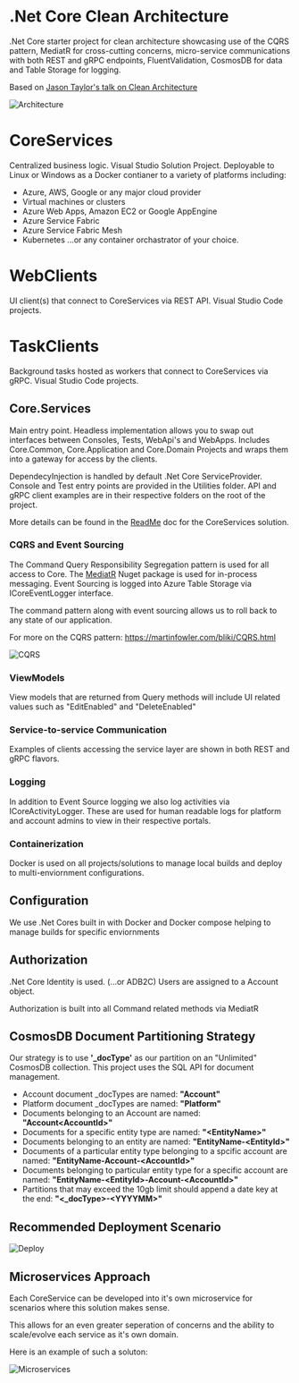 # .Net Core Clean Architecture
.Net Core starter project for clean architecture showcasing use of the CQRS pattern, MediatR for cross-cutting concerns, micro-service communications with both REST and gRPC endpoints, FluentValidation, CosmosDB for data and Table Storage for logging.

Based on [Jason Taylor's talk on Clean Architecture](https://www.youtube.com/watch?v=_lwCVE_XgqI)

![Architecture](https://github.com/INNVTV/NetCore-Clean-Architecture/blob/master/_docs/imgs/clean-architecture.png)

# CoreServices
Centralized business logic. Visual Studio Solution Project. Deployable to Linux or Windows as a Docker contianer to a variety of platforms including:
 * Azure, AWS, Google or any major cloud provider
 * Virtual machines or clusters
 * Azure Web Apps, Amazon EC2 or Google AppEngine
 * Azure Service Fabric
 * Azure Service Fabric Mesh
 * Kubernetes
...or any container orchastrator of your choice.

# WebClients
UI client(s) that connect to CoreServices via REST API. Visual Studio Code projects.

# TaskClients
Background tasks hosted as workers that connect to CoreServices via gRPC. Visual Studio Code projects.

## Core.Services
Main entry point. Headless implementation allows you to swap out interfaces between Consoles, Tests, WebApi's and WebApps. Includes Core.Common, Core.Application and Core.Domain Projects and wraps them into a gateway for access by the clients.

DependecyInjection is handled by default .Net Core ServiceProvider. Console and Test entry points are provided in the Utilities folder. API and gRPC client examples are in their respective folders on the root of the project. 

More details can be found in the [ReadMe](CoreServices/README.md) doc for the CoreServices solution.

 
### CQRS and Event Sourcing
The Command Query Responsibility Segregation pattern is used for all access to Core. The [MediatR](https://www.nuget.org/packages/MediatR) Nuget package is used for in-process messaging. Event Sourcing is logged into Azure Table Storage via ICoreEventLogger interface.

The command pattern along with event sourcing allows us to roll back to any state of our application.

For more on the CQRS pattern: https://martinfowler.com/bliki/CQRS.html

![CQRS](https://github.com/INNVTV/NetCore-Clean-Architecture/blob/master/_docs/imgs/cqrs.png)

### ViewModels
View models that are returned from Query methods will include UI related values such as "EditEnabled" and "DeleteEnabled"

### Service-to-service Communication
Examples of clients accessing the service layer are shown in both REST and gRPC flavors.

### Logging

In addition to Event Source logging we also log activities via ICoreActivityLogger. These are used for human readable logs for platform and account admins to view in their respective portals.

### Containerization
Docker is used on all projects/solutions to manage local builds and deploy to multi-enviornment configurations.

## Configuration
We use .Net Cores built in with Docker and Docker compose helping to manage builds for specific enviornments

## Authorization
.Net Core Identity is used. (...or ADB2C) Users are assigned to a Account object.

Authorization is built into all Command related methods via MediatR

## CosmosDB Document Partitioning Strategy
Our strategy is to use **'_docType'** as our partition on an "Unlimited" CosmosDB collection. This project uses the SQL API for document management.

 * Account document _docTypes are named: **"Account"**
 * Platform document _docTypes are named: **"Platform"**
 * Documents belonging to an Account are named: **"Account\<AccountId\>"**
 * Documents for a specific entity type are named: **"\<EntityName\>"**
 * Documents belonging to an entity are named: **"EntityName-\<EntityId\>"**
 * Documents of a particular entity type belonging to a spcific account are named: **"EntityName-Account-\<AccountId\>"**
 * Documents belonging to particular entity type for a specific account are named: **"EntityName-\<EntityId\>-Account-\<AccountId\>"**
 * Partitions that may exceed the 10gb limit should append a date key at the end: **"\<_docType\>-\<YYYYMM\>"**
 

## Recommended Deployment Scenario

![Deploy](https://github.com/INNVTV/NetCore-Clean-Architecture/blob/master/_docs/imgs/typical-setup.png)

## Microservices Approach
Each CoreService can be developed into it's own microservice for scenarios where this solution makes sense.

This allows for an even greater seperation of concerns and the ability to scale/evolve each service as it's own domain.

Here is an example of such a soluton:

![Microservices](https://github.com/INNVTV/NetCore-Clean-Architecture/blob/master/_docs/imgs/microservices.png)